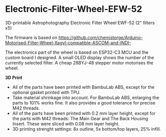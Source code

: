 # Electronic-Filter-Wheel-EFW-52
3D-printable Astrophotography Electronic Filter Wheel EWF-52 (2" filters x5)

The firmware is based on https://github.com/chemistorge/Arduino-Motorised-Filter-Wheel-Xagyl-compatible-ASCOM-and-INDI-

The electronics part of the wheel is based on ESP32-C3 MCU and the custom board I designed. A small OLED display shows the number of the currently selected filter. 
A cheap 28BYJ-48 stepper motor motorises the wheel. 

**3D Print**

- All of the parts have been printed with BambuLab ABS, except for the optional gasket printed with TPU.
- Take material shrinkage into account. For BambuLab ABS, enlarging the parts to 101% works fine. It also provides a good tolerance for precise M42 threads.
- All of the parts have been printed with 0.2 mm layer height, except for the parts with M42 threads: The Main Gear and The Back Housing Insert. These were sliced with 0.08 mm layer height.
- 3D printing strenght settings: 8x outline, 5x bottom/top layers, 25% infill. 

